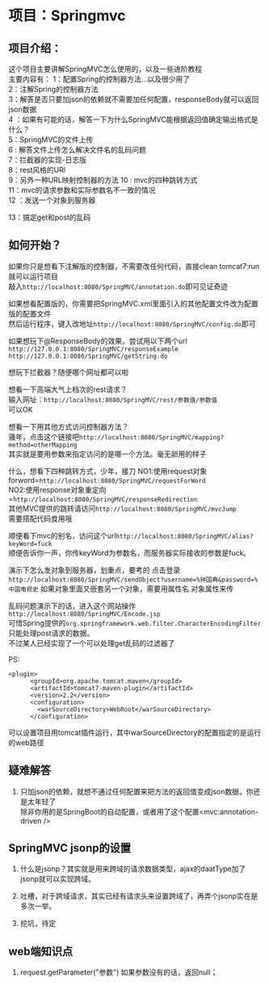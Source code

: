 # 项目：Springmvc
## 项目介绍：  
这个项目主要讲解SpringMVC怎么使用的，以及一些进阶教程  
主要内容有：
1：配置Spring的控制器方法...以及很少用了   
2：注解Spring的控制器方法  
3：解答是否只要加json的依赖就不需要加任何配置，responseBody就可以返回json数据  
4 ：如果有可能的话，解答一下为什么SpringMVC能根据返回值确定输出格式是什么？  
5：SpringMVC的文件上传  
6 : 解答文件上传怎么解决文件名的乱码问题  
7：拦截器的实现-日志版    
8：rest风格的URl  
9：另外一种URL映射控制器的方法
10 : mvc的四种跳转方式  
11：mvc的请求参数和实际参数名不一致的情况  
12 ：发送一个对象到服务器  

13：搞定get和post的乱码

## 如何开始？  
如果你只是想看下注解版的控制器，不需要改任何代码，直接clean tomcat7:run就可以运行项目  
敲入`http://localhost:8080/SpringMVC/annotation.do`即可见证奇迹    

如果想看配置版的，你需要把SpringMVC.xml里面引入的其他配置文件改为配置版的配置文件      
然后运行程序，键入改地址`http://localhost:8080/SpringMVC/config.do`即可  

如果想玩下@ResponseBody的效果，尝试用以下两个url    
`http://127.0.0.1:8080/SpringMVC/responseExample`    
 `http://127.0.0.1:8080/SpringMVC/getString.do`  
 
 想玩下拦截器？随便哪个网址都可以啦  
 
 想看一下高端大气上档次的rest请求？  
 输入网址：`http://localhost:8080/SpringMVC/rest/参数值/参数值`  
 可以OK  
 
 想看一下用其他方式访问控制器方法？  
 骚年，点击这个链接吧`http://localhost:8080/SpringMVC/mapping?method=otherMapping`  
 其实就是要用参数来指定访问的是哪一个方法。毫无卵用的样子
 
 什么，想看下四种跳转方式，少年，接刀
 NO1:使用request对象forword=`http://localhost:8080/SpringMVC/requestForWord`  
 NO2:使用response对象重定向=`http://localhost:8080/SpringMVC/responseRedirection`  
其他MVC提供的跳转请访问`http://localhost:8080/SpringMVC/mvcJump`  
需要搭配代码食用哦

顺便看下mvc的别名，访问这个url`http://localhost:8080/SpringMVC/alias?keyWord=fuck`  
顺便告诉你一声，你传keyWord为参数名，而服务器实际接收的参数是fuck。

演示下怎么发对象到服务器，划重点，要考的
点击登录`http://localhost:8080/SpringMVC/sendObject?username=%钟国典&password=%中国电视史`
如果对象里面又嵌套另一个对象，需要用属性名.对象属性来传

乱码问题演示下的话，进入这个网站操作  
`http://localhost:8080/SpringMVC/Encode.jsp`  
可惜Spring提供的`org.springframework.web.filter.CharacterEncodingFilter`  
只能处理post请求的数据。   
不过某人已经实现了一个可以处理get乱码的过滤器了  

PS:  
		
	<plugin>
          <groupId>org.apache.tomcat.maven</groupId>
          <artifactId>tomcat7-maven-plugin</artifactId>
          <version>2.2</version>
          <configuration>
          	<warSourceDirectory>WebRoot</warSourceDirectory>
          </configuration>
  </plugin> 
  
可以设置项目用tomcat插件运行，其中warSourceDirectory的配置指定的是运行的web路径

## 疑难解答
1. 只加json的依赖，就想不通过任何配置来把方法的返回值变成json数据，你还是太年轻了  
    除非你用的是SpringBoot的自动配置，或者用了这个配置<mvc:annotation-driven />

## SpringMVC jsonp的设置
1. 什么是jsonp？其实就是用来跨域的请求数据类型，ajax的daatType加了jsonp就可以实现跨域。

2. 吐槽，对于跨域请求，其实已经有请求头来设置跨域了，再弄个jsonp实在是多次一举。
 
 
 3. 挖坑，待定
 
##  web端知识点
1. request.getParameter("参数")  如果参数没有的话，返回null；